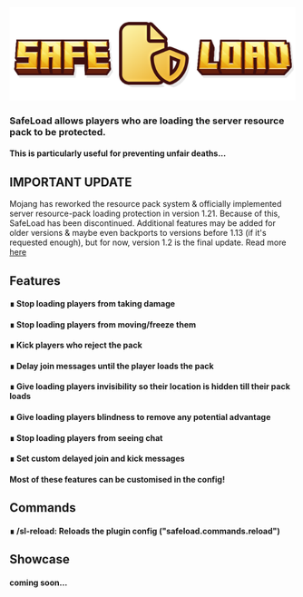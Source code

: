 
![alt text](https://github.com/SwagSteve/SafeLoad/blob/master/banner.png?raw=true)

### SafeLoad allows players who are loading the server resource pack to be protected. 
#### This is particularly useful for preventing unfair deaths...


## IMPORTANT UPDATE
Mojang has reworked the resource pack system & officially implemented server resource-pack loading protection in version 1.21. 
Because of this, SafeLoad has been discontinued. 
Additional features may be added for older versions & maybe even backports to versions before 1.13 (if it's requested enough), but for now, version 1.2 is the final update. 
Read more [here](https://github.com/SwagSteve/SafeLoad/issues/6#issuecomment-2227108854)

## Features
#### ∎ Stop loading players from taking damage
#### ∎ Stop loading players from moving/freeze them
#### ∎ Kick players who reject the pack
#### ∎ Delay join messages until the player loads the pack
#### ∎ Give loading players invisibility so their location is hidden till their pack loads
#### ∎ Give loading players blindness to remove any potential advantage
#### ∎ Stop loading players from seeing chat
#### ∎ Set custom delayed join and kick messages

#### Most of these features can be customised in the config!


## Commands
#### ∎ /sl-reload: Reloads the plugin config ("safeload.commands.reload")


## Showcase
#### coming soon...
